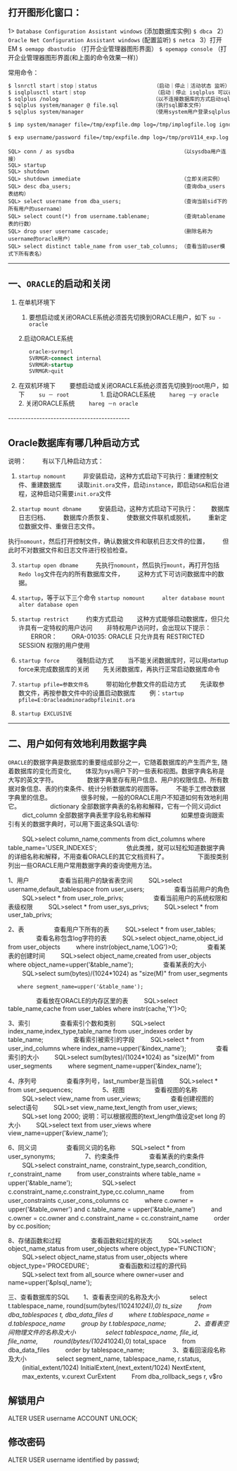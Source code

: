 ## 打开图形化窗口： 
1> `Database Configuration Assistant windows`    (添加数据库实例) 
`$ dbca `
2）`Oracle Net Configuration Assistant windows`  (配置监听) 
`$ netca `
3）打开EM 
`$ oemapp dbastudio`                            （打开企业管理器图形界面） 
`$ opemapp console`                             （打开企业管理器图形界面(和上面的命令效果一样)） 

常用命令： 
```bash
$ lsnrctl start｜stop｜status                  （启动｜停止｜活动状态 监听） 
$ isqlplusctl start｜stop                      （启动｜停止 isqlplus 可以在浏览器登录 5560端口） 
$ sqlplus /nolog                              （以不连接数据库的方式启动sqlplus） 
$ sqlplus system/manager @ file.sql           （执行sql脚本文件） 
$ sqlplus system/manager                      （使用system用户登录sqlplus） 

$ imp system/manager file=/tmp/expfile.dmp log=/tmp/implogfile.log ignore=y fromuser=expuser touser=impuser  （用户模式表数据导入，如果没有特别指定值，就使用默认的值）      

$ exp username/password file=/tmp/expfile.dmp log=/tmp/proV114_exp.log                                       （用户模式表数据导出，这是最简单的导出方法） 
```
 

```shell
SQL> conn / as sysdba                                  （以sysdba用户连接） 
SQL> startup 
SQL> shutdown 
SQL> shutdown immediate                                （立即关闭实例） 
SQL> desc dba_users;                                   （查询dba_users表结构） 
SQL> select username from dba_users;                   （查询当前sid下的所有用户的username） 
SQL> select count(*) from username.tablename;          （查询tablename表的行数） 
SQL> drop user username cascade;                       （删除名称为username的oracle用户） 
SQL> select distinct table_name from user_tab_columns; （查看当前user模式下所有表名）
```
 

-----------------------------------

## 一、`ORACLE`的启动和关闭 
1. 在单机环境下 
　　
    1. 要想启动或关闭ORACLE系统必须首先切换到ORACLE用户，如下 
    `su - oracle` 

    2.启动ORACLE系统 
    ```sql
    　　oracle>svrmgrl 
    　　SVRMGR>connect internal 
    　　SVRMGR>startup 
    　　SVRMGR>quit 
    ```
 

2. 在双机环境下 
　　要想启动或关闭ORACLE系统必须首先切换到root用户，如下 
　　`su － root `
　　 
　　1. 启动ORACLE系统 
　　`hareg －y oracle `
　　 
　　2. 关闭ORACLE系统 
　　`hareg －n oracle `
　

-------------------------------------------　 
## Oracle数据库有哪几种启动方式 


说明： 　　 
有以下几种启动方式： 

1. `startup nomount `
　　非安装启动，这种方式启动下可执行：重建控制文件、重建数据库 
　　 
读取`init.ora`文件，启动`instance`，即启动`SGA`和后台进程，这种启动只需要`init.ora`文件

 

2. `startup mount dbname `
　　安装启动，这种方式启动下可执行： 
　　数据库日志归档、 
　　数据库介质恢复、 
　　使数据文件联机或脱机， 
　　重新定位数据文件、重做日志文件。

执行`nomount`，然后打开控制文件，确认数据文件和联机日志文件的位置， 
　　但此时不对数据文件和日志文件进行校验检查。

3. `startup open dbname `
　　先执行`nomount`，然后执行`mount`，再打开包括`Redo log`文件在内的所有数据库文件， 
　　这种方式下可访问数据库中的数据。 

4. `startup`，等于以下三个命令 
   `startup nomount `
　　`alter database mount`
　　`alter database open`

5. `startup restrict `
　　约束方式启动 
　　这种方式能够启动数据库，但只允许具有一定特权的用户访问 
　　非特权用户访问时，会出现以下提示： 
　　ERROR： 
　　ORA-01035: ORACLE 只允许具有 RESTRICTED SESSION 权限的用户使用 

6. `startup force `
　　强制启动方式 
　　当不能关闭数据库时，可以用startup force来完成数据库的关闭 
　　先关闭数据库，再执行正常启动数据库命令

7. `startup pfile=参数文件名 `
　　带初始化参数文件的启动方式 
　　先读取参数文件，再按参数文件中的设置启动数据库 
　　例：`startup pfile=E:Oracleadminoradbpfileinit.ora `

8. `startup EXCLUSIVE `

---------------------------------------
## 二、用户如何有效地利用数据字典 

`ORACLE`的数据字典是数据库的重要组成部分之一，它随着数据库的产生而产生, 随着数据库的变化而变化, 
　　体现为sys用户下的一些表和视图。数据字典名称是大写的英文字符。 
　　 
　　 数据字典里存有用户信息、用户的权限信息、所有数据对象信息、表的约束条件、统计分析数据库的视图等。 
　　不能手工修改数据字典里的信息。 
　　 
　　 很多时候，一般的ORACLE用户不知道如何有效地利用它。 
　　 
　　 dictionary 全部数据字典表的名称和解释，它有一个同义词dict 
　　 dict_column 全部数据字典表里字段名称和解释 
　　 
　　 如果想查询跟索引有关的数据字典时，可以用下面这条SQL语句: 

 


　　 SQL>select column_name,comments from dict_columns where table_name='USER_INDEXES'; 
　　 
　　 依此类推，就可以轻松知道数据字典的详细名称和解释，不用查看ORACLE的其它文档资料了。 
　　 
　　 下面按类别列出一些ORACLE用户常用数据字典的查询使用方法。

 

 1、用户 
　　 
　　 查看当前用户的缺省表空间 
　　 SQL>select username,default_tablespace from user_users; 
　　 
　　 查看当前用户的角色 
　　 SQL>select * from user_role_privs; 
　　 
　　 查看当前用户的系统权限和表级权限 
　　 SQL>select * from user_sys_privs; 
　　 SQL>select * from user_tab_privs; 

 

 

 2、表 
　　 
　　 查看用户下所有的表 
　　 SQL>select * from user_tables; 
　　 
　　 查看名称包含log字符的表 
　　 SQL>select object_name,object_id from user_objects 
　　 where instr(object_name,'LOG')>0; 
　　 
　　 查看某表的创建时间 
　　 SQL>select object_name,created from user_objects where object_name=upper('&table_name'); 
　　 
　　 查看某表的大小 
　　 SQL>select sum(bytes)/(1024*1024) as "size(M)" from user_segments 

       where segment_name=upper('&table_name'); 
　　 
　　 查看放在ORACLE的内存区里的表 
　　 SQL>select table_name,cache from user_tables where instr(cache,'Y')>0;

 

3、索引 
　　 
　　 查看索引个数和类别 
　　 SQL>select index_name,index_type,table_name from user_indexes order by table_name; 
　　 
　　 查看索引被索引的字段 
　　 SQL>select * from user_ind_columns where index_name=upper('&index_name'); 
　　 
　　 查看索引的大小 
　　 SQL>select sum(bytes)/(1024*1024) as "size(M)" from user_segments 
　　 where segment_name=upper('&index_name'); 

 

4、序列号 
　　 
　　 查看序列号，last_number是当前值 
　　 SQL>select * from user_sequences; 
　　 
　　 5、视图 
　　 
　　 查看视图的名称 
　　 SQL>select view_name from user_views; 
　　 
　　 查看创建视图的select语句 
　　 SQL>set view_name,text_length from user_views; 
　　 SQL>set long 2000; 说明：可以根据视图的text_length值设定set long 的大小 
　　 SQL>select text from user_views where view_name=upper('&view_name'); 

 

6、同义词 
　　 
　　 查看同义词的名称 
　　 SQL>select * from user_synonyms; 
　　 
　　 7、约束条件 
　　 
　　 查看某表的约束条件 
　　 SQL>select constraint_name, constraint_type,search_condition, r_constraint_name 
　　 from user_constraints where table_name = upper('&table_name'); 
　　 
　　 SQL>select c.constraint_name,c.constraint_type,cc.column_name 
　　 from user_constraints c,user_cons_columns cc 
　　 where c.owner = upper('&table_owner') and c.table_name = upper('&table_name') 
　　 and c.owner = cc.owner and c.constraint_name = cc.constraint_name 
　　 order by cc.position; 

 

 8、存储函数和过程 
　　 
　　 查看函数和过程的状态 
　　 SQL>select object_name,status from user_objects where object_type='FUNCTION'; 
　　 SQL>select object_name,status from user_objects where object_type='PROCEDURE'; 
　　 
　　 查看函数和过程的源代码 
　　 SQL>select text from all_source where owner=user and name=upper('&plsql_name'); 

 

三、查看数据库的SQL 
　　1、查看表空间的名称及大小 
　　 
　　 select t.tablespace_name, round(sum(bytes/(1024*1024)),0) ts_size 
　　 from dba_tablespaces t, dba_data_files d 
　　 where t.tablespace_name = d.tablespace_name 
　　 group by t.tablespace_name; 
　　 
　　2、查看表空间物理文件的名称及大小 
　　 
　　 select tablespace_name, file_id, file_name, 
　　 round(bytes/(1024*1024),0) total_space 
　　 from dba_data_files 
　　 order by tablespace_name; 
　　 
　　3、查看回滚段名称及大小 
　　 
　　 select segment_name, tablespace_name, r.status, 
　　 (initial_extent/1024) InitialExtent,(next_extent/1024) NextExtent, 
　　 max_extents, v.curext CurExtent 
　　 From dba_rollback_segs r, v$ro 




## 解锁用户
ALTER USER username ACCOUNT UNLOCK;
## 修改密码
ALTER USER username identified by passwd;